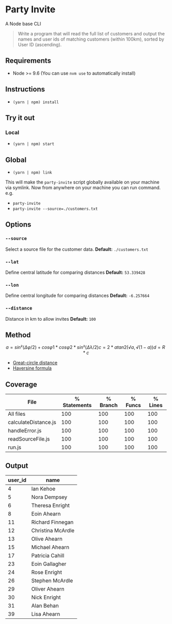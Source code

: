 # Party Invite

A Node base CLI

> Write a program that will read the full list of customers and output the names and user ids of matching customers (within 100km), sorted by User ID (ascending).

## Requirements

- Node >= 9.6 (You can use `nvm use` to automatically install)

## Instructions

- `(yarn | npm) install`

## Try it out

### Local

- `(yarn | npm) start`

## Global

- `(yarn | npm) link`

This will make the `party-invite` script globally available on your machine via symlink. Now from anywhere on your machine you can run command. e.g.

- `party-invite`
- `party-invite --source=./customers.txt`

## Options

### `--source`

Select a source file for the customer data.
**Default:** `./customers.txt`

### `--lat`

Define central latitude for comparing distances
**Default:** `53.339428`

### `--lon`

Define central longitude for comparing distances
**Default:** `-6.257664`

### `--distance`

Distance in km to allow invites
**Default:** `100`

## Method

```math
a = sin²(Δφ/2) + cos φ1 * cos φ2 * sin²(Δλ/2)
c = 2 * atan2( √a, √(1−a) )
d = R * c
```

- [Great-circle distance](https://en.wikipedia.org/wiki/Great-circle_distance)
- [Haversine formula](https://en.wikipedia.org/wiki/Great-circle_distance)

## Coverage

| File                 | % Statements | % Branch | % Funcs | % Lines |
| -------------------- | ------------ | -------- | ------- | ------- |
| All files            | 100          | 100      | 100     | 100     |
| calculateDistance.js | 100          | 100      | 100     | 100     |
| handleError.js       | 100          | 100      | 100     | 100     |
| readSourceFile.js    | 100          | 100      | 100     | 100     |
| run.js               | 100          | 100      | 100     | 100     |

## Output

| user_id | name              |
| ------- | ----------------- |
| 4       | Ian Kehoe         |
| 5       | Nora Dempsey      |
| 6       | Theresa Enright   |
| 8       | Eoin Ahearn       |
| 11      | Richard Finnegan  |
| 12      | Christina McArdle |
| 13      | Olive Ahearn      |
| 15      | Michael Ahearn    |
| 17      | Patricia Cahill   |
| 23      | Eoin Gallagher    |
| 24      | Rose Enright      |
| 26      | Stephen McArdle   |
| 29      | Oliver Ahearn     |
| 30      | Nick Enright      |
| 31      | Alan Behan        |
| 39      | Lisa Ahearn       |
